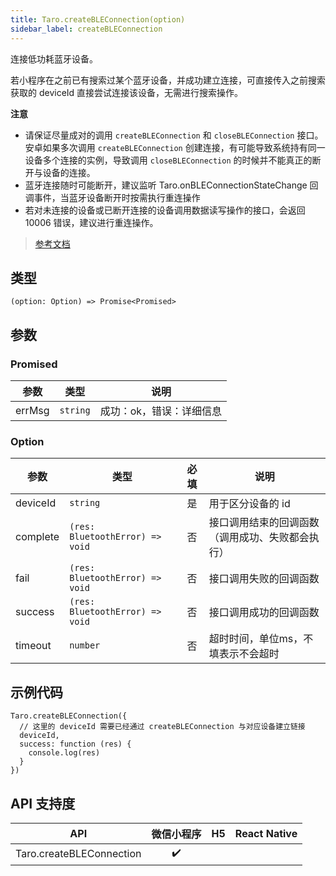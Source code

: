```yaml
---
title: Taro.createBLEConnection(option)
sidebar_label: createBLEConnection
---
```


连接低功耗蓝牙设备。

若小程序在之前已有搜索过某个蓝牙设备，并成功建立连接，可直接传入之前搜索获取的 deviceId 直接尝试连接该设备，无需进行搜索操作。

**注意**
- 请保证尽量成对的调用 `createBLEConnection` 和 `closeBLEConnection` 接口。安卓如果多次调用 `createBLEConnection` 创建连接，有可能导致系统持有同一设备多个连接的实例，导致调用 `closeBLEConnection` 的时候并不能真正的断开与设备的连接。
- 蓝牙连接随时可能断开，建议监听 Taro.onBLEConnectionStateChange 回调事件，当蓝牙设备断开时按需执行重连操作
- 若对未连接的设备或已断开连接的设备调用数据读写操作的接口，会返回 10006 错误，建议进行重连操作。

> [参考文档](https://developers.weixin.qq.com/miniprogram/dev/api/device/bluetooth-ble/wx.createBLEConnection.html)

## 类型

```tsx
(option: Option) => Promise<Promised>
```

## 参数

### Promised

| 参数 | 类型 | 说明 |
| --- | --- | --- |
| errMsg | `string` | 成功：ok，错误：详细信息 |

### Option

| 参数 | 类型 | 必填 | 说明 |
| --- | --- | :---: | --- |
| deviceId | `string` | 是 | 用于区分设备的 id |
| complete | `(res: BluetoothError) => void` | 否 | 接口调用结束的回调函数（调用成功、失败都会执行） |
| fail | `(res: BluetoothError) => void` | 否 | 接口调用失败的回调函数 |
| success | `(res: BluetoothError) => void` | 否 | 接口调用成功的回调函数 |
| timeout | `number` | 否 | 超时时间，单位ms，不填表示不会超时 |

## 示例代码

```tsx
Taro.createBLEConnection({
  // 这里的 deviceId 需要已经通过 createBLEConnection 与对应设备建立链接
  deviceId,
  success: function (res) {
    console.log(res)
  }
})
```

## API 支持度

| API | 微信小程序 | H5 | React Native |
| :---: | :---: | :---: | :---: |
| Taro.createBLEConnection | ✔️ |  |  |
